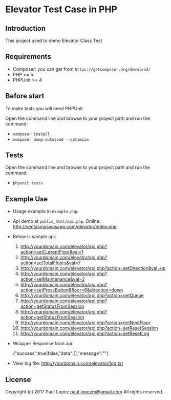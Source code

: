 # Elevator Test Case in PHP

Introduction
------------
This project used to demo Elevator Class Test

Requirements
-----------
* Composer: you can get from `https://getcomposer.org/download/`
* PHP >= 5
* PHPUnit >= 4

Before start
-----------
To make tests you will need PHPUnit

Open the command line and browse to your project path and run the command:
* `composer install`
* `composer dump-autoload --optimize`

Tests
-----------
Open the command line and browse to your project path and run the command: 
* `phpunit tests`

Example Use
-----------
* Usage example in `example.php`. 

* Api demo at `public_html/api.php`. 
	Online: http://ventasmasivasapp.com/elevator/index.php

* Below is sample api:
	1. http://yourdomain.com/elevator/api.php?action=setCurrentFloor&val=1
	2. http://yourdomain.com/elevator/api.php?action=setTotalFloors&val=7
	3. http://yourdomain.com/elevator/api.php?action=setDirection&val=up
	4. http://yourdomain.com/elevator/api.php?action=setMaintenance&val=2
	5. http://yourdomain.com/elevator/api.php?action=setPressButton&floor=6&direction=down	
	6. http://yourdomain.com/elevator/api.php?action=getQueue
	7. http://yourdomain.com/elevator/api.php?action=getStatusFromSession
	8. http://yourdomain.com/elevator/api.php?action=getStatusFromSession
	9. http://yourdomain.com/elevator/api.php?action=getNextFloor
	10. http://yourdomain.com/elevator/api.php?action=setResetSession
	11. http://yourdomain.com/elevator/api.php?action=setResetLog

* Wrapper Response from api:

	{"success":true|false,"data":[],"message":""}

* View log file: http://yourdomain.com/elevator/log.txt

License
---------------------
Copyright (c) 2017 Paul Lopez <paul.lopezm@gmail.com>
All rights reserved.
